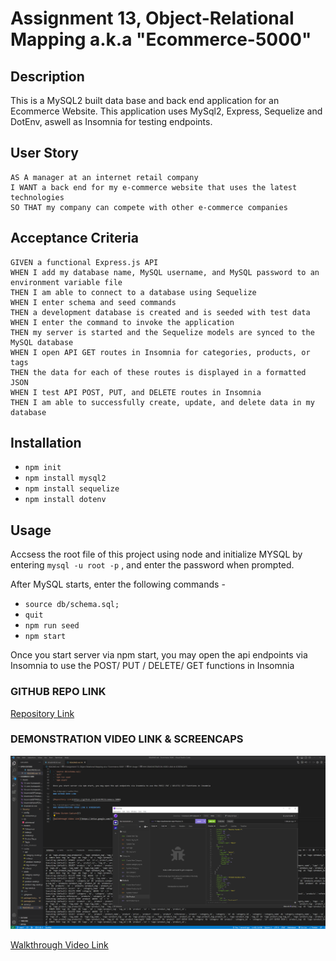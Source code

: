# Assignment 13, Object-Relational Mapping a.k.a "Ecommerce-5000"

## Description

This is a MySQL2 built data base and back end application for an Ecommerce Website.
This application uses MySql2, Express, Sequelize and DotEnv, aswell as Insomnia for testing endpoints.

## User Story

```
AS A manager at an internet retail company
I WANT a back end for my e-commerce website that uses the latest technologies
SO THAT my company can compete with other e-commerce companies
```

## Acceptance Criteria

```
GIVEN a functional Express.js API
WHEN I add my database name, MySQL username, and MySQL password to an environment variable file
THEN I am able to connect to a database using Sequelize
WHEN I enter schema and seed commands
THEN a development database is created and is seeded with test data
WHEN I enter the command to invoke the application
THEN my server is started and the Sequelize models are synced to the MySQL database
WHEN I open API GET routes in Insomnia for categories, products, or tags
THEN the data for each of these routes is displayed in a formatted JSON
WHEN I test API POST, PUT, and DELETE routes in Insomnia
THEN I am able to successfully create, update, and delete data in my database
```

## Installation

- `npm init`
- `npm install mysql2`
- `npm install sequelize`
- `npm install dotenv`

## Usage

Accsess the root file of this project using node and initialize MYSQL by entering `mysql -u root -p` , and enter the password when prompted.

After MySQL starts, enter the following commands -

- `source db/schema.sql;`
- `quit`
- `npm run seed`
- `npm start`

Once you start server via npm start, you may open the api endpoints via Insomnia to use the POST/ PUT / DELETE/ GET functions in Insomnia

### GITHUB REPO LINK

[Repository Link](https://github.com/jhdk707/Ecommece-5000)

### DEMONSTRATION VIDEO LINK & SCREENCAPS

![Demo Screen Capture](Assets/Demo%20Screen%20Capture.png)

[Walkthrough Video Link](https://drive.google.com/file/d/1ZHyeVoHvBodrq-Nd4-I7lZ-uok_DEE2n/view)
